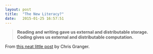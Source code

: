 ```yaml
---
layout: post
title:  "The New Literacy?"
date:   2015-01-25 16:57:51
---
```


>**Reading and writing gave us external and distributable storage. Coding gives us external and distributable computation.**

From <a href="http://www.chris-granger.com/2015/01/26/coding-is-not-the-new-literacy/">this neat little post</a> by Chris Granger.